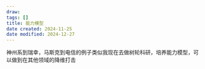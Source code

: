 ```yaml
---
draw:
tags: []
title: 能力模型
date created: 2024-11-25
date modified: 2024-12-27
---
```


神州系到瑞幸，马斯克到电信的例子类似我现在去做树轮科研，培养能力模型，可以做到在其他领域的降维打击
